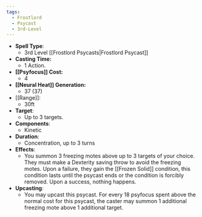 ```yaml
---
tags:
  - Frostlord
  - Psycast
  - 3rd-Level
---
```

- **Spell Type**:
	- 3rd Level [[Frostlord Psycasts|Frostlord Psycast]]
- **Casting Time:**
	- 1 Action.
- **[[Psyfocus]] Cost:**
	- 4
- **[[Neural Heat]] Generation:**
	- 37 (37)
- [[Range]]:
	- 30ft
- **Target**:
	- Up to 3 targets.
- **Components**:
	- Kinetic
- **Duration**:
	- Concentration, up to 3 turns
- **Effects**:
	- You summon 3 freezing motes above up to 3 targets of your choice. They must make a Dexterity saving throw to avoid the freezing motes. Upon a failure, they gain the [[Frozen Solid]] condition, this condition lasts until the psycast ends or the condition is forcibly removed. Upon a success, nothing happens.
- **Upcasting**:
	- You may upcast this psycast. For every 18 psyfocus spent above the normal cost for this psycast, the caster may summon 1 additional freezing mote above 1 additional target.
